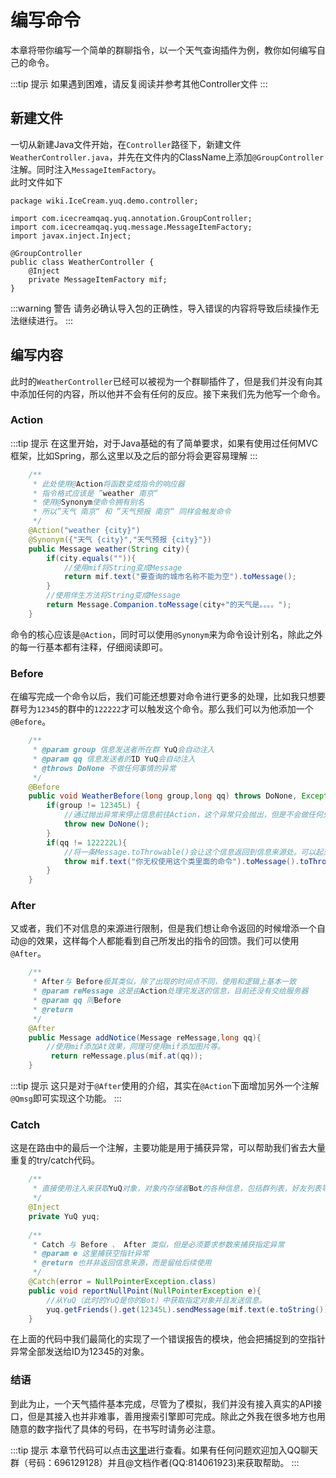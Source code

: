 # 编写命令

本章将带你编写一个简单的群聊指令，以一个天气查询插件为例，教你如何编写自己的命令。

:::tip 提示
如果遇到困难，请反复阅读并参考其他Controller文件
:::

## 新建文件

一切从新建Java文件开始，在`Controller`路径下，新建文件`WeatherController.java`，并先在文件内的ClassName上添加`@GroupController`注解。同时注入`MessageItemFactory`。  
此时文件如下
```java{3-5}
package wiki.IceCream.yuq.demo.controller;

import com.icecreamqaq.yuq.annotation.GroupController;
import com.icecreamqaq.yuq.message.MessageItemFactory;
import javax.inject.Inject;

@GroupController
public class WeatherController {
    @Inject
    private MessageItemFactory mif;
}
```
:::warning 警告
请务必确认导入包的正确性，导入错误的内容将导致后续操作无法继续进行。
:::

## 编写内容

此时的`WeatherController`已经可以被视为一个群聊插件了，但是我们并没有向其中添加任何的内容，所以他并不会有任何的反应。接下来我们先为他写一个命令。

### Action

:::tip 提示
在这里开始，对于Java基础的有了简单要求，如果有使用过任何MVC框架，比如Spring，那么这里以及之后的部分将会更容易理解
:::

```java
    /**
     * 此处使用@Action将函数变成指令的响应器
     * 指令格式应该是 ”weather 南京“
     * 使用@Synonym使命令拥有别名
     * 所以”天气 南京“ 和 ”天气预报 南京“ 同样会触发命令
     */
    @Action("weather {city}")
    @Synonym({"天气 {city}","天气预报 {city}"})
    public Message weather(String city){
        if(city.equals("")){
            //使用mif将String变成Message
            return mif.text("要查询的城市名称不能为空").toMessage();
        }
        //使用伴生方法将String变成Message
        return Message.Companion.toMessage(city+"的天气是。。。。");
    }
```

命令的核心应该是`@Action`，同时可以使用`@Synonym`来为命令设计别名，除此之外的每一行基本都有注释，仔细阅读即可。  

### Before

在编写完成一个命令以后，我们可能还想要对命令进行更多的处理，比如我只想要群号为`12345`的群中的`122222`才可以触发这个命令。那么我们可以为他添加一个`@Before`。

```java
    /**
     * @param group 信息发送者所在群 YuQ会自动注入
     * @param qq 信息发送者的ID YuQ会自动注入
     * @throws DoNone 不做任何事情的异常
     */
    @Before
    public void WeatherBefore(long group,long qq) throws DoNone, Exception{
        if(group != 12345L) {
            //通过抛出异常来停止信息前往Action，这个异常只会抛出，但是不会做任何处理。
            throw new DoNone();
        }
        if(qq != 122222L){
            //将一条Message.toThrowable()会让这个信息返回到信息来源处。可以起到提示的作用。
            throw mif.text("你无权使用这个类里面的命令").toMessage().toThrowable();
        }
    }
```

### After

又或者，我们不对信息的来源进行限制，但是我们想让命令返回的时候增添一个自动@的效果，这样每个人都能看到自己所发出的指令的回馈。我们可以使用`@After`。

```java
    /**
     * After与 Before极其类似，除了出现的时间点不同，使用和逻辑上基本一致
     * @param reMessage 这是由Action处理完发送的信息，目前还没有交给服务器
     * @param qq 同Before
     * @return
     */
    @After
    public Message addNotice(Message reMessage,long qq){
        //使用mif添加At效果，同理可使用mif添加图片等。
         return reMessage.plus(mif.at(qq));
    }


```

:::tip 提示
这只是对于`@After`使用的介绍，其实在`@Action`下面增加另外一个注解`@Qmsg`即可实现这个功能。
:::


### Catch

这是在路由中的最后一个注解，主要功能是用于捕获异常，可以帮助我们省去大量重复的try/catch代码。

```java
    /**
     * 直接使用注入来获取YuQ对象，对象内存储着Bot的各种信息，包括群列表，好友列表等。
     */
    @Inject
    private YuQ yuq;
    
    /**
     * Catch 与 Before 、 After 类似，但是必须要求参数来捕获指定异常
     * @param e 这里捕获空指针异常
     * @return 也并非返回信息来源，而是留给后续使用
     */
    @Catch(error = NullPointerException.class)
    public void reportNullPoint(NullPointerException e){
        //从YuQ（此时的YuQ是你的Bot）中获取指定对象并且发送信息。
        yuq.getFriends().get(12345L).sendMessage(mif.text(e.toString()).toMessage());
    }
```

在上面的代码中我们最简化的实现了一个错误报告的模块，他会把捕捉到的空指针异常全部发送给ID为12345的对象。


### 结语

到此为止，一个天气插件基本完成，尽管为了模拟，我们并没有接入真实的API接口，但是其接入也并非难事，善用搜索引擎即可完成。除此之外我在很多地方也用随意的数字指代了具体的号码，在书写时请务必注意。

:::tip 提示
本章节代码可以点击[这里](./code/WeatherController.md)进行查看。如果有任何问题欢迎加入QQ聊天群（号码：696129128）并且@文档作者(QQ:814061923)来获取帮助。
:::